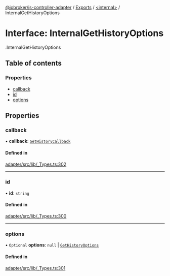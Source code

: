 [@iobroker/js-controller-adapter](../README.md) / [Exports](../modules.md) / [<internal\>](../modules/internal_.md) / InternalGetHistoryOptions

# Interface: InternalGetHistoryOptions

[<internal>](../modules/internal_.md).InternalGetHistoryOptions

## Table of contents

### Properties

- [callback](internal_.InternalGetHistoryOptions.md#callback)
- [id](internal_.InternalGetHistoryOptions.md#id)
- [options](internal_.InternalGetHistoryOptions.md#options)

## Properties

### callback

• **callback**: [`GetHistoryCallback`](../modules/internal_.md#gethistorycallback)

#### Defined in

[adapter/src/lib/_Types.ts:302](https://github.com/ioBroker/ioBroker.js-controller/blob/5d3ad273/packages/adapter/src/lib/_Types.ts#L302)

___

### id

• **id**: `string`

#### Defined in

[adapter/src/lib/_Types.ts:300](https://github.com/ioBroker/ioBroker.js-controller/blob/5d3ad273/packages/adapter/src/lib/_Types.ts#L300)

___

### options

• `Optional` **options**: ``null`` \| [`GetHistoryOptions`](internal_.GetHistoryOptions.md)

#### Defined in

[adapter/src/lib/_Types.ts:301](https://github.com/ioBroker/ioBroker.js-controller/blob/5d3ad273/packages/adapter/src/lib/_Types.ts#L301)
